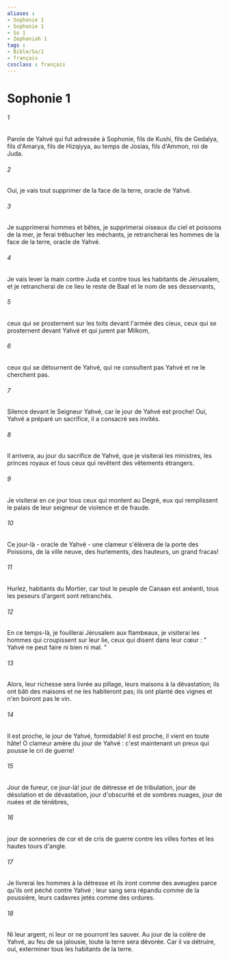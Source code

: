 ```yaml
---
aliases : 
- Sophonie 1
- Sophonie 1
- So 1
- Zephaniah 1
tags : 
- Bible/So/1
- français
cssclass : français
---
```


# Sophonie 1

###### 1
Parole de Yahvé qui fut adressée à Sophonie, fils de Kushi, fils de Gedalya, fils d'Amarya, fils de Hizqiyya, au temps de Josias, fils d'Ammon, roi de Juda. 
###### 2
Oui, je vais tout supprimer de la face de la terre, oracle de Yahvé. 
###### 3
Je supprimerai hommes et bêtes, je supprimerai oiseaux du ciel et poissons de la mer, je ferai trébucher les méchants, je retrancherai les hommes de la face de la terre, oracle de Yahvé. 
###### 4
Je vais lever la main contre Juda et contre tous les habitants de Jérusalem, et je retrancherai de ce lieu le reste de Baal et le nom de ses desservants, 
###### 5
ceux qui se prosternent sur les toits devant l'armée des cieux, ceux qui se prosternent devant Yahvé et qui jurent par Milkom, 
###### 6
ceux qui se détournent de Yahvé, qui ne consultent pas Yahvé et ne le cherchent pas. 
###### 7
Silence devant le Seigneur Yahvé, car le jour de Yahvé est proche! Oui, Yahvé a préparé un sacrifice, il a consacré ses invités. 
###### 8
Il arrivera, au jour du sacrifice de Yahvé, que je visiterai les ministres, les princes royaux et tous ceux qui revêtent des vêtements étrangers. 
###### 9
Je visiterai en ce jour tous ceux qui montent au Degré, eux qui remplissent le palais de leur seigneur de violence et de fraude. 
###### 10
Ce jour-là - oracle de Yahvé - une clameur s'élèvera de la porte des Poissons, de la ville neuve, des hurlements, des hauteurs, un grand fracas! 
###### 11
Hurlez, habitants du Mortier, car tout le peuple de Canaan est anéanti, tous les peseurs d'argent sont retranchés. 
###### 12
En ce temps-là, je fouillerai Jérusalem aux flambeaux, je visiterai les hommes qui croupissent sur leur lie, ceux qui disent dans leur cœur : " Yahvé ne peut faire ni bien ni mal. " 
###### 13
Alors, leur richesse sera livrée au pillage, leurs maisons à la dévastation; ils ont bâti des maisons et ne les habiteront pas; ils ont planté des vignes et n'en boiront pas le vin. 
###### 14
Il est proche, le jour de Yahvé, formidable! Il est proche, il vient en toute hâte! O clameur amère du jour de Yahvé : c'est maintenant un preux qui pousse le cri de guerre! 
###### 15
Jour de fureur, ce jour-là! jour de détresse et de tribulation, jour de désolation et de dévastation, jour d'obscurité et de sombres nuages, jour de nuées et de ténèbres, 
###### 16
jour de sonneries de cor et de cris de guerre contre les villes fortes et les hautes tours d'angle. 
###### 17
Je livrerai les hommes à la détresse et ils iront comme des aveugles parce qu'ils ont péché contre Yahvé ; leur sang sera répandu comme de la poussière, leurs cadavres jetés comme des ordures. 
###### 18
Ni leur argent, ni leur or ne pourront les sauver. Au jour de la colère de Yahvé, au feu de sa jalousie, toute la terre sera dévorée. Car il va détruire, oui, exterminer tous les habitants de la terre. 
